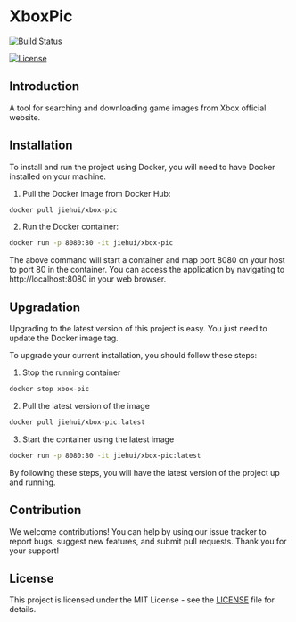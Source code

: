 # XboxPic

[![Build Status](https://github.com/gz-hejiehui/xbox-pic/actions/workflows/docker-build-and-push.yml/badge.svg)](https://github.com/gz-hejiehui/xbox-pic/actions)

[![License](https://img.shields.io/badge/license-MIT-blue.svg)](https://github.com/gz-hejiehui/xbox-pic/blob/main/LICENSE)

## Introduction

A tool for searching and downloading game images from Xbox official website.

## Installation

To install and run the project using Docker, you will need to have Docker installed on your machine.

1. Pull the Docker image from Docker Hub:

```bash
docker pull jiehui/xbox-pic
```

2. Run the Docker container:

```bash
docker run -p 8080:80 -it jiehui/xbox-pic
```

The above command will start a container and map port 8080 on your host to port 80 in the container. You can access the application by navigating to http://localhost:8080 in your web browser.

## Upgradation

Upgrading to the latest version of this project is easy. You just need to update the Docker image tag.

To upgrade your current installation, you should follow these steps:

1. Stop the running container

```bash
docker stop xbox-pic
```

2. Pull the latest version of the image

```bash
docker pull jiehui/xbox-pic:latest
```

3. Start the container using the latest image

```bash
docker run -p 8080:80 -it jiehui/xbox-pic:latest
```

By following these steps, you will have the latest version of the project up and running.

## Contribution

We welcome contributions! You can help by using our issue tracker to report bugs, suggest new features, and submit pull requests. Thank you for your support!

## License

This project is licensed under the MIT License - see the [LICENSE](LICENSE) file for details.

```

```
